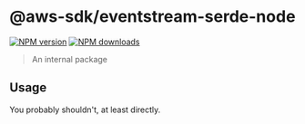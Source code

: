 # @aws-sdk/eventstream-serde-node

[![NPM version](https://img.shields.io/npm/v/@aws-sdk/eventstream-serde-node/rc.svg)](https://www.npmjs.com/package/@aws-sdk/eventstream-serde-node)
[![NPM downloads](https://img.shields.io/npm/dm/@aws-sdk/eventstream-serde-node.svg)](https://www.npmjs.com/package/@aws-sdk/eventstream-serde-node)

> An internal package

## Usage

You probably shouldn't, at least directly.
